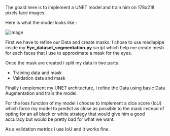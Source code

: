 The goald here is to implement a UNET model and train him on 178x218 pixels face images:

Here is what the model looks like :

![image](https://github.com/Shifoue/Portfolio/assets/69169567/8eb8587b-0d9d-498c-9255-be0b518b7f7e)

First we have to refine our Data and create masks. I chose to use mediapipe inside my **Eye_dataset_segmentation.py** script which help me create mesh for each faces that i use to approximate a mask for the eyes.

Once the mask are created i split my data in two parts :
  - Training data and mask
  - Validation data and mask

Finally i emplement my UNET architecture, i refine the Data using basic Data Augmentation and train the model.

For the loss function of my model i choose to implement a dice score (IoU) which force my model to predict as close as possible to the mask instead of opting for an all black or white strategy that would give him a good accuracy but would be pretty bad for what we want.

As a validation metrics i use IoU and it works fine.
